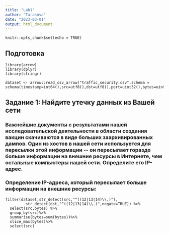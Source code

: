 ```yaml
---
title: "Lab1"
author: "Tarasova"
date: "2023-03-01"
output: html_document
---
```


```{r setup, include=FALSE}
knitr::opts_chunk$set(echo = TRUE)
```
## Подготовка
```{r}
library(arrow)
library(dplyr)
library(stringr)

```
```{r,warning=FALSE, message=FALSE, error=FALSE}
dataset <- arrow::read_csv_arrow("traffic_security.csv",schema = schema(timestamp=int64(),src=utf8(),dst=utf8(),port=uint32(),bytes=uint32()))
```

## Задание 1: Найдите утечку данных из Вашей сети

### Важнейшие документы с результатами нашей исследовательской деятельности в области создания вакцин скачиваются в виде больших заархивированных дампов. Один из хостов в нашей сети используется для пересылки этой информации -- он пересылает гораздо больше информации на внешние ресурсы в Интернете, чем остальные компьютеры нашей сети. Определите его IP-адрес.

### Определение IP-адреса, который пересылает больше информации на внешние ресурсы:

```{r}
filter(dataset,str_detect(src,"^((12|13|14)\\.)"),
         str_detect(dst,"^((12|13|14)\\.)",negate=TRUE)) %>% 
  select(src,bytes) %>%
  group_by(src)%>% 
  summarise(bytes=sum(bytes))%>%
  slice_max(bytes)%>%
  select(src)
```